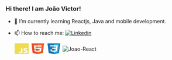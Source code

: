 ### Hi there! I am João Victor!

- 🌱 I’m currently learning Reactjs, Java and mobile development.
- 📫 How to reach me: [![Linkedin](https://img.shields.io/badge/-Linkedin-blue?style=for-the-badge&logo=linkedin&logoColor=white)](https://www.linkedin.com/in/jo%C3%A3o-victor-nunes-b743ba235/)



  <img align="center" alt="Joao-Js" height="30" width="40" src="https://raw.githubusercontent.com/devicons/devicon/master/icons/javascript/javascript-plain.svg">
  <img align="center" alt="Joao-HTML" height="30" width="40" src="https://raw.githubusercontent.com/devicons/devicon/master/icons/html5/html5-original.svg">
  <img align="center" alt="Joao-CSS" height="30" width="40" src="https://raw.githubusercontent.com/devicons/devicon/master/icons/css3/css3-original.svg">
  <img align="center" alt="Joao-React" height="30" width="40" src="https://upload.wikimedia.org/wikipedia/commons/a/a7/React-icon.svg">
  

